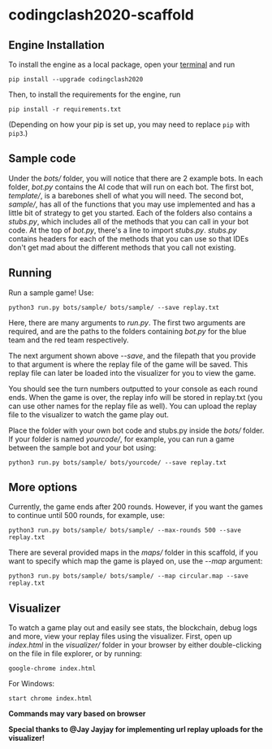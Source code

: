 # codingclash2020-scaffold

## Engine Installation
To install the engine as a local package, open your [terminal](https://askubuntu.com/questions/38162/what-is-a-terminal-and-how-do-i-open-and-use-it) and run

```
pip install --upgrade codingclash2020
```

Then, to install the requirements for the engine, run

```
pip install -r requirements.txt
```

(Depending on how your pip is set up, you may need to replace `pip` with `pip3`.) 

## Sample code
Under the _bots/_ folder, you will notice that there are 2 example bots. In each folder, _bot.py_ contains the AI code that will run on each bot. The first bot, _template/_, is a barebones shell of what you will need. The second bot, _sample/_, has all of the functions that you may use implemented and has a little bit of strategy to get you started. Each of the folders also contains a _stubs.py_, which includes all of the methods that you can call in your bot code. At the top of _bot.py_, there's a line to import _stubs.py_. _stubs.py_ contains headers for each of the methods that you can use so that IDEs don't get mad about the different methods that you call not existing.

## Running

Run a sample game! Use:

```
python3 run.py bots/sample/ bots/sample/ --save replay.txt
```

Here, there are many arguments to _run.py_. The first two arguments are required, and are the paths to the folders containing _bot.py_ for the blue team and the red team respectively.

The next argument shown above *--save*, and the filepath that you provide to that argument is where the replay file of the game will be saved. This replay file can later be loaded into the visualizer for you to view the game.

You should see the turn numbers outputted to your console as each round ends. 
When the game is over, the replay info will be stored in replay.txt 
(you can use other names for the replay file as well). You can upload the replay file
to the visualizer to watch the game play out.

Place the folder with your own bot code and stubs.py inside the *bots/* folder. If your
folder is named *yourcode/*, for example, you can run a game between the sample bot and 
your bot using:

```
python3 run.py bots/sample/ bots/yourcode/ --save replay.txt
```

## More options

Currently, the game ends after 200 rounds. However, if you want the games to continue
until 500 rounds, for example, use:

```
python3 run.py bots/sample/ bots/sample/ --max-rounds 500 --save replay.txt
```

There are several provided maps in the *maps/* folder in this scaffold, if you want
to specify which map the game is played on, use the *--map* argument:

```
python3 run.py bots/sample/ bots/sample/ --map circular.map --save replay.txt
```

## Visualizer

To watch a game play out and easily see stats, the blockchain, debug logs and more, 
view your replay files using the visualizer. First, open up *index.html* in the 
*visualizer/* folder in your browser by either double-clicking on the file in file 
explorer, or by running:

```
google-chrome index.html
```

For Windows:

```
start chrome index.html
```

**Commands may vary based on browser**

**Special thanks to @Jay Jayjay for implementing url replay uploads for the visualizer!**

